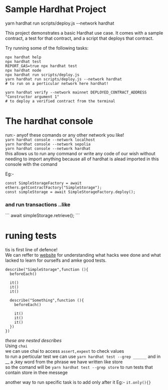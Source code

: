 # Sample Hardhat Project

yarn hardhat run scripts/deploy.js --network hardhat<br>

This project demonstrates a basic Hardhat use case. It comes with a sample contract, a test for that contract, and a script that deploys that contract.<br>

Try running some of the following tasks:<br>

```shell<br>
npx hardhat help
npx hardhat test
REPORT_GAS=true npx hardhat test
npx hardhat node
npx hardhat run scripts/deploy.js
yarn hardhat run scripts/deploy.js --network hardhat
# to run on a perticular network here hardhat!

yarn hardhat verify --network mainnet DEPLOYED_CONTRACT_ADDRESS "Constructor argument 1"
# to deploy a verified contract from the terminal

```
# The hardhat console


run:- anyof these comands or any other network you like!<br>
`yarn hardhat console --network localhost`<br>
`yarn hardhat console --network sepolia`<br>
`yarn hardhat console --network hardhat`<br>
this allows us to run any command or write any code of our wish without needing to import anything because all of hardhat is alead imported in this console with the comand <br>

Eg:-<br>
```
const SimpleStorageFactory = await ethers.getContractFactory("SimpleStorage");
const simpleStorage = await SimpleStorageFactory.deploy();
```
<h3>and run transactions ..like</h3>
```
await simpleStorage.retrieve();
```<br>

# runing tests

tis is first line of defence!<br>
We can reffer to [website](rekt.news) for understanding what hacks wee done and what lacked to learn for ourselfs and amke good tests.<br>

```
describe("SimpleStorage",function (){
  beforeEach()

  it()
  it()
  it()

  describe("Something",function (){
    beforeEach()

    it()
    it()        
    it()
  })
})
```
_these are nested describes_
<br>
Using `chai`<br>
we can use chai to access `assert,expext` to check values <br>
to run a perticular test we can use `yarn hardhat test --grep ______` and in __ a ;key word from the phrase we have written like store 
<br> so the comand will be `yarn hardhat test --grep store` to run tests that contain store in thee messege<br>

another way to run specific task is to add only after it Eg:- `it.only(){}`
